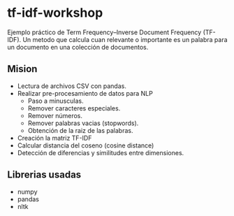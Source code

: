 # tf-idf-workshop
Ejemplo práctico de Term Frequency–Inverse Document Frequency (TF-IDF). Un metodo que calcula cuan relevante o importante es un palabra para un documento en una colección de documentos.

## Mision
- Lectura de archivos CSV con pandas.
- Realizar pre-procesamiento de datos para NLP
    - Paso a minusculas.
    - Remover caracteres especiales.
    - Remover números.
    - Remover palabras vacias (stopwords).
    - Obtención de la raiz de las palabras.
- Creación la matriz TF-IDF
- Calcular distancia del coseno (cosine distance)
- Detección de diferencias y similitudes entre dimensiones.

## Librerias usadas
- numpy
- pandas
- nltk
